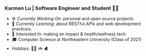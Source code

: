 ### Karmen Lu | Software Engineer and Student 👩‍💻

- ⚙️ *Currently Working On:* personal and open source projects.
- 🌱 *Currently Learning:* about RESTful APIs and web development practices.
- 💖 *Interested In:* making an impact & health/wellness tech
- 🎓 Computer Science at Northeastern University (Class of 2021)
- *Hobbies:* 🏃‍♀️ 🚲 ⛸️

<!--![GitHub Stats](https://github-readme-stats.vercel.app/api?username=klu17&show_icons=true&hide_rank=true&include_all_commits=true)-->
<!--![Top Langs](https://github-readme-stats.vercel.app/api/top-langs?username=klu17) -->
